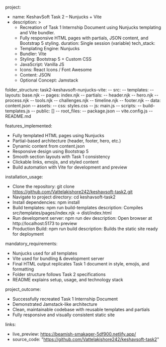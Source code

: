 project:
  - name: KeshavSoft Task 2 – Nunjucks + Vite
  - description: >
    - Recreation of Task 1 Internship Document using Nunjucks templating and Vite bundler.
    - Fully responsive HTML pages with partials, JSON content, and Bootstrap 5 styling.
  duration: Single session (variable)
  tech_stack:
    - Templating Engine: Nunjucks
    - Bundler: Vite
    - Styling: Bootstrap 5 + Custom CSS
    - JavaScript: Vanilla JS
    - Icons: React Icons / Font Awesome
    - Content: JSON
    - Optional Concept: Jamstack

folder_structure:
  task2-keshavsoft-nunjucks-vite:
    -- src:
        -- templates:
            -- layouts: base.njk
            -- pages: index.njk
            -- partials:
              -- header.njk
              -- hero.njk
              -- process.njk
              -- tools.njk
              -- challenges.njk
              -- timeline.njk
              -- footer.njk
        -- data: content.json
        -- assets:
            -- css: styles.css
            -- js: main.js
    -- scripts:
        -- build-templates.js
    -- public: []
    -- root_files:
        -- package.json
        -- vite.config.js
        -- README.md

features_implemented:
  - Fully templated HTML pages using Nunjucks
  - Partial-based architecture (header, footer, hero, etc.)
  - Dynamic content from content.json
  - Responsive design using Bootstrap 5
  - Smooth section layouts with Task 1 consistency
  - Clickable links, emojis, and styled content
  - Build automation with Vite for development and preview

installation_usage:
  - Clone the repository: git clone https://github.com/Vattelakishore242/keshavsoft-task2.git
  - Navigate to project directory: cd keshavsoft-task2
  - Install dependencies: npm install
  - Build templates: npm run build-templates
    description: Compiles src/templates/pages/index.njk → dist/index.html
  - Run development server: npm run dev
    description: Open browser at http://localhost:5173 to preview
  - Production Build: npm run build
    description: Builds the static site ready for deployment

mandatory_requirements:
  - Nunjucks used for all templates
  - Vite used for bundling & development server
  - Final HTML output replicates Task 1 document in style, emojis, and formatting
  - Folder structure follows Task 2 specifications
  - README explains setup, usage, and technology stack

project_outcome:
  - Successfully recreated Task 1 Internship Document
  - Demonstrated Jamstack-like architecture
  - Clean, maintainable codebase with reusable templates and partials
  - Fully responsive and visually consistent static site

links:
  - live_preview: https://beamish-smakager-5df900.netlify.app/
  - source_code: "https://github.com/Vattelakishore242/keshavsoft-task2"
